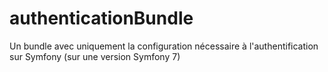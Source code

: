 # authenticationBundle
Un bundle avec uniquement la configuration nécessaire à l'authentification sur Symfony (sur une version Symfony 7)
